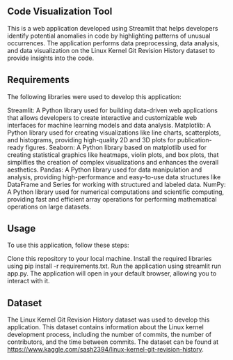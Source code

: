 ## Code Visualization Tool
This is a web application developed using Streamlit that helps developers identify potential anomalies in code by highlighting patterns of unusual occurrences. The application performs data preprocessing, data analysis, and data visualization on the Linux Kernel Git Revision History dataset to provide insights into the code.

## Requirements
The following libraries were used to develop this application:

Streamlit: A Python library used for building data-driven web applications that allows developers to create interactive and customizable web interfaces for machine learning models and data analysis.
Matplotlib: A Python library used for creating visualizations like line charts, scatterplots, and histograms, providing high-quality 2D and 3D plots for publication-ready figures.
Seaborn: A Python library based on matplotlib used for creating statistical graphics like heatmaps, violin plots, and box plots, that simplifies the creation of complex visualizations and enhances the overall aesthetics.
Pandas: A Python library used for data manipulation and analysis, providing high-performance and easy-to-use data structures like DataFrame and Series for working with structured and labeled data.
NumPy: A Python library used for numerical computations and scientific computing, providing fast and efficient array operations for performing mathematical operations on large datasets.

## Usage
To use this application, follow these steps:

Clone this repository to your local machine.
Install the required libraries using pip install -r requirements.txt.
Run the application using streamlit run app.py.
The application will open in your default browser, allowing you to interact with it.

## Dataset
The Linux Kernel Git Revision History dataset was used to develop this application. This dataset contains information about the Linux kernel development process, including the number of commits, the number of contributors, and the time between commits. The dataset can be found at https://www.kaggle.com/sash2394/linux-kernel-git-revision-history.
